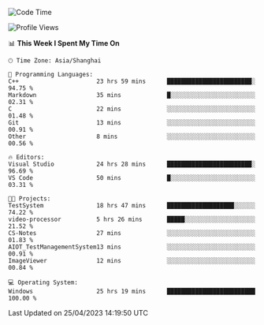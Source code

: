 <!--START_SECTION:waka-->
![Code Time](http://img.shields.io/badge/Code%20Time-893%20hrs%202%20mins-blue)

![Profile Views](http://img.shields.io/badge/Profile%20Views-3-blue)

📊 **This Week I Spent My Time On** 

```text
🕑︎ Time Zone: Asia/Shanghai

💬 Programming Languages: 
C++                      23 hrs 59 mins      ████████████████████████░   94.75 % 
Markdown                 35 mins             █░░░░░░░░░░░░░░░░░░░░░░░░   02.31 % 
C                        22 mins             ░░░░░░░░░░░░░░░░░░░░░░░░░   01.48 % 
Git                      13 mins             ░░░░░░░░░░░░░░░░░░░░░░░░░   00.91 % 
Other                    8 mins              ░░░░░░░░░░░░░░░░░░░░░░░░░   00.56 % 

🔥 Editors: 
Visual Studio            24 hrs 28 mins      ████████████████████████░   96.69 % 
VS Code                  50 mins             █░░░░░░░░░░░░░░░░░░░░░░░░   03.31 % 

🐱‍💻 Projects: 
TestSystem               18 hrs 47 mins      ███████████████████░░░░░░   74.22 % 
video-processor          5 hrs 26 mins       █████░░░░░░░░░░░░░░░░░░░░   21.52 % 
CS-Notes                 27 mins             ░░░░░░░░░░░░░░░░░░░░░░░░░   01.83 % 
AIOT_TestManagementSystem13 mins             ░░░░░░░░░░░░░░░░░░░░░░░░░   00.91 % 
ImageViewer              12 mins             ░░░░░░░░░░░░░░░░░░░░░░░░░   00.84 % 

💻 Operating System: 
Windows                  25 hrs 19 mins      █████████████████████████   100.00 % 
```


 Last Updated on 25/04/2023 14:19:50 UTC
<!--END_SECTION:waka-->